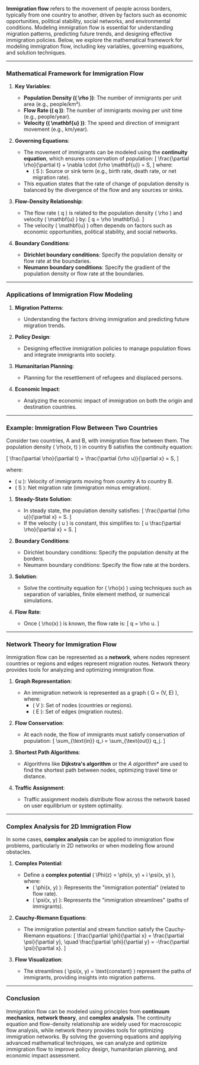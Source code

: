 **Immigration flow** refers to the movement of people across borders, typically from one country to another, driven by factors such as economic opportunities, political stability, social networks, and environmental conditions. Modeling immigration flow is essential for understanding migration patterns, predicting future trends, and designing effective immigration policies. Below, we explore the mathematical framework for modeling immigration flow, including key variables, governing equations, and solution techniques.

---

### **Mathematical Framework for Immigration Flow**
1. **Key Variables**:
   - **Population Density (\( \rho \))**: The number of immigrants per unit area (e.g., people/km²).
   - **Flow Rate (\( q \))**: The number of immigrants moving per unit time (e.g., people/year).
   - **Velocity (\( \mathbf{u} \))**: The speed and direction of immigrant movement (e.g., km/year).

2. **Governing Equations**:
   - The movement of immigrants can be modeled using the **continuity equation**, which ensures conservation of population:
     \[
     \frac{\partial \rho}{\partial t} + \nabla \cdot (\rho \mathbf{u}) = S,
     \]
     where:
     - \( S \): Source or sink term (e.g., birth rate, death rate, or net migration rate).
   - This equation states that the rate of change of population density is balanced by the divergence of the flow and any sources or sinks.

3. **Flow-Density Relationship**:
   - The flow rate \( q \) is related to the population density \( \rho \) and velocity \( \mathbf{u} \) by:
     \[
     q = \rho \mathbf{u}.
     \]
   - The velocity \( \mathbf{u} \) often depends on factors such as economic opportunities, political stability, and social networks.

4. **Boundary Conditions**:
   - **Dirichlet boundary conditions**: Specify the population density or flow rate at the boundaries.
   - **Neumann boundary conditions**: Specify the gradient of the population density or flow rate at the boundaries.

---

### **Applications of Immigration Flow Modeling**
1. **Migration Patterns**:
   - Understanding the factors driving immigration and predicting future migration trends.

2. **Policy Design**:
   - Designing effective immigration policies to manage population flows and integrate immigrants into society.

3. **Humanitarian Planning**:
   - Planning for the resettlement of refugees and displaced persons.

4. **Economic Impact**:
   - Analyzing the economic impact of immigration on both the origin and destination countries.

---

### **Example: Immigration Flow Between Two Countries**
Consider two countries, A and B, with immigration flow between them. The population density \( \rho(x, t) \) in country B satisfies the continuity equation:

\[
\frac{\partial \rho}{\partial t} + \frac{\partial (\rho u)}{\partial x} = S,
\]

where:
- \( u \): Velocity of immigrants moving from country A to country B.
- \( S \): Net migration rate (immigration minus emigration).

1. **Steady-State Solution**:
   - In steady state, the population density satisfies:
     \[
     \frac{\partial (\rho u)}{\partial x} = S.
     \]
   - If the velocity \( u \) is constant, this simplifies to:
     \[
     u \frac{\partial \rho}{\partial x} = S.
     \]

2. **Boundary Conditions**:
   - Dirichlet boundary conditions: Specify the population density at the borders.
   - Neumann boundary conditions: Specify the flow rate at the borders.

3. **Solution**:
   - Solve the continuity equation for \( \rho(x) \) using techniques such as separation of variables, finite element method, or numerical simulations.

4. **Flow Rate**:
   - Once \( \rho(x) \) is known, the flow rate is:
     \[
     q = \rho u.
     \]

---

### **Network Theory for Immigration Flow**
Immigration flow can be represented as a **network**, where nodes represent countries or regions and edges represent migration routes. Network theory provides tools for analyzing and optimizing immigration flow.

1. **Graph Representation**:
   - An immigration network is represented as a graph \( G = (V, E) \), where:
     - \( V \): Set of nodes (countries or regions).
     - \( E \): Set of edges (migration routes).

2. **Flow Conservation**:
   - At each node, the flow of immigrants must satisfy conservation of population:
     \[
     \sum_{\text{in}} q_i = \sum_{\text{out}} q_j.
     \]

3. **Shortest Path Algorithms**:
   - Algorithms like **Dijkstra's algorithm** or the **A* algorithm** are used to find the shortest path between nodes, optimizing travel time or distance.

4. **Traffic Assignment**:
   - Traffic assignment models distribute flow across the network based on user equilibrium or system optimality.

---

### **Complex Analysis for 2D Immigration Flow**
In some cases, **complex analysis** can be applied to immigration flow problems, particularly in 2D networks or when modeling flow around obstacles.

1. **Complex Potential**:
   - Define a **complex potential** \( \Phi(z) = \phi(x, y) + i \psi(x, y) \), where:
     - \( \phi(x, y) \): Represents the "immigration potential" (related to flow rate).
     - \( \psi(x, y) \): Represents the "immigration streamlines" (paths of immigrants).

2. **Cauchy-Riemann Equations**:
   - The immigration potential and stream function satisfy the Cauchy-Riemann equations:
     \[
     \frac{\partial \phi}{\partial x} = \frac{\partial \psi}{\partial y}, \quad \frac{\partial \phi}{\partial y} = -\frac{\partial \psi}{\partial x}.
     \]

3. **Flow Visualization**:
   - The streamlines \( \psi(x, y) = \text{constant} \) represent the paths of immigrants, providing insights into migration patterns.

---

### **Conclusion**
Immigration flow can be modeled using principles from **continuum mechanics**, **network theory**, and **complex analysis**. The continuity equation and flow-density relationship are widely used for macroscopic flow analysis, while network theory provides tools for optimizing immigration networks. By solving the governing equations and applying advanced mathematical techniques, we can analyze and optimize immigration flow to improve policy design, humanitarian planning, and economic impact assessment.
